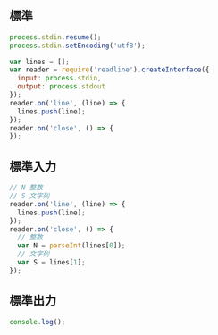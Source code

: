 ## 標準

```javascript
process.stdin.resume();
process.stdin.setEncoding('utf8');

var lines = [];
var reader = require('readline').createInterface({
  input: process.stdin,
  output: process.stdout
});
reader.on('line', (line) => {
  lines.push(line);
});
reader.on('close', () => {
});
```

## 標準入力

```javascript
// N 整数
// S 文字列
reader.on('line', (line) => {
  lines.push(line);
});
reader.on('close', () => {
  // 整数
  var N = parseInt(lines[0]);
  // 文字列
  var S = lines[1];
});
```

## 標準出力

```javascript
console.log();
```
